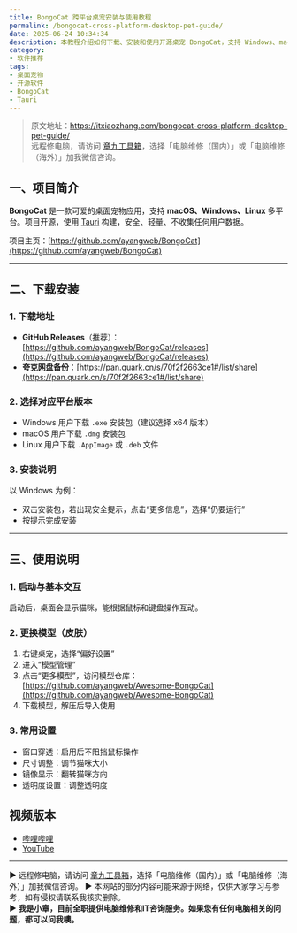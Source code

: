 ```yaml
---
title: BongoCat 跨平台桌宠安装与使用教程
permalink: /bongocat-cross-platform-desktop-pet-guide/
date: 2025-06-24 10:34:34
description: 本教程介绍如何下载、安装和使用开源桌宠 BongoCat，支持 Windows、macOS、Linux，包含模型更换与常用设置方法。
category:
- 软件推荐
tags:
- 桌面宠物
- 开源软件
- BongoCat
- Tauri
---
```


> 原文地址：<https://itxiaozhang.com/bongocat-cross-platform-desktop-pet-guide/>  
> 远程修电脑，请访问 [章九工具箱](https://zhang9.com/)，选择「电脑维修（国内）」或「电脑维修（海外）」加我微信咨询。 

## 一、项目简介

**BongoCat** 是一款可爱的桌面宠物应用，支持 **macOS、Windows、Linux** 多平台。项目开源，使用 [Tauri](https://tauri.app) 构建，安全、轻量、不收集任何用户数据。

项目主页：[https://github.com/ayangweb/BongoCat](https://github.com/ayangweb/BongoCat)

---

## 二、下载安装

### 1. 下载地址

* **GitHub Releases**（推荐）：[https://github.com/ayangweb/BongoCat/releases](https://github.com/ayangweb/BongoCat/releases)
* **夸克网盘备份**：[https://pan.quark.cn/s/70f2f2663ce1#/list/share](https://pan.quark.cn/s/70f2f2663ce1#/list/share)

### 2. 选择对应平台版本

* Windows 用户下载 `.exe` 安装包（建议选择 x64 版本）
* macOS 用户下载 `.dmg` 安装包
* Linux 用户下载 `.AppImage` 或 `.deb` 文件

### 3. 安装说明

以 Windows 为例：

* 双击安装包，若出现安全提示，点击“更多信息”，选择“仍要运行”
* 按提示完成安装

---

## 三、使用说明

### 1. 启动与基本交互

启动后，桌面会显示猫咪，能根据鼠标和键盘操作互动。

### 2. 更换模型（皮肤）

1. 右键桌宠，选择“偏好设置”
2. 进入“模型管理”
3. 点击“更多模型”，访问模型仓库：[https://github.com/ayangweb/Awesome-BongoCat](https://github.com/ayangweb/Awesome-BongoCat)
4. 下载模型，解压后导入使用

### 3. 常用设置

* 窗口穿透：启用后不阻挡鼠标操作
* 尺寸调整：调节猫咪大小
* 镜像显示：翻转猫咪方向
* 透明度设置：调整透明度

## 视频版本

* [哔哩哔哩](https://space.bilibili.com/3546607630944387)
* [YouTube](https://www.youtube.com/@itxiaozhang)

---
▶ 远程修电脑，请访问 [章九工具箱](https://zhang9.com/)，选择「电脑维修（国内）」或「电脑维修（海外）」加我微信咨询。 
▶ 本网站的部分内容可能来源于网络，仅供大家学习与参考，如有侵权请联系我核实删除。  
▶ **我是小章，目前全职提供电脑维修和IT咨询服务。如果您有任何电脑相关的问题，都可以问我噢。**  
